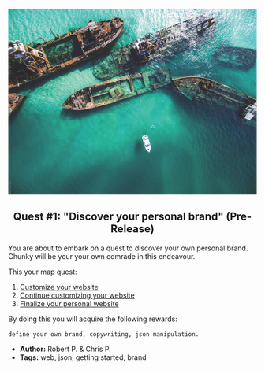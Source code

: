 <p align="center">
  <img src ="../img/quest.jpg" />
</p>

<p align="center">
  <h2 align="center"> Quest #1: "Discover your personal brand" (Pre-Release)</h2>
</p>

You are about to embark on a quest to discover your own personal brand. Chunky will be your your own comrade in this endeavour.

This your map quest:

1. [Customize your website](https://github.com/fluidtrends/carmel/tree/challenges-chunk/challenges/define-your-brand/challenge1)
2. [Continue customizing your website](https://github.com/fluidtrends/carmel/tree/challenges-chunk/challenges/define-your-brand/challenge2)
2. [Finalize your personal website](https://github.com/fluidtrends/carmel/tree/challenges-chunk/challenges/define-your-brand/challenge3)

By doing this you will acquire the following rewards:
```$xslt
define your own brand, copywriting, json manipulation. 
```

* **Author:** Robert P. & Chris P.
* **Tags:** web, json, getting started, brand
